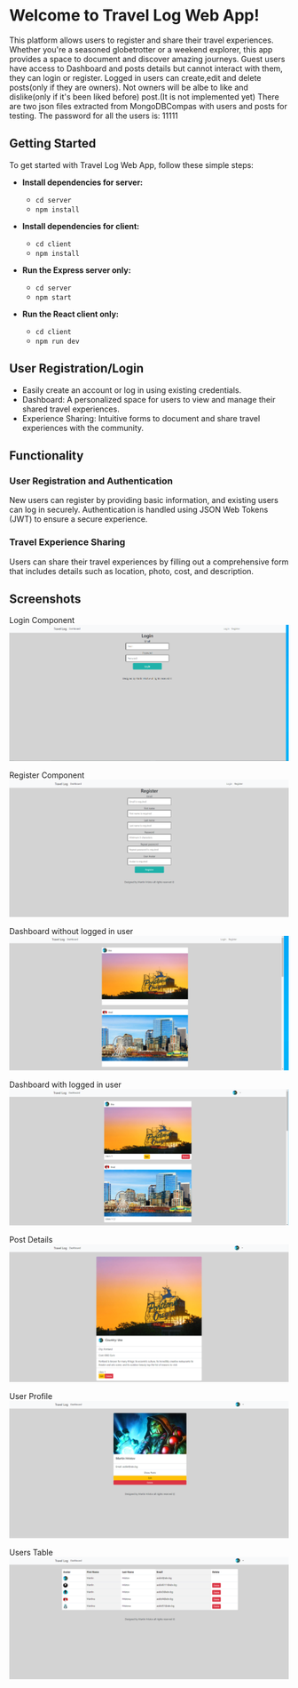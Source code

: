 # Welcome to Travel Log Web App!

This platform allows users to register and share their travel experiences. Whether you're a seasoned globetrotter or a weekend explorer, this app provides a space to document and discover amazing journeys.
Guest users have access to Dashboard and posts details but cannot interact with them, they can login or register.
Logged in users can create,edit and delete posts(only if they are owners).
Not owners will be albe to like and dislike(only if it's been liked before) post.(It is not implemented yet)
There are two json files extracted from MongoDBCompas with users and posts for testing.
The password for all the users is: 11111

## Getting Started

To get started with Travel Log Web App, follow these simple steps:

- **Install dependencies for server:**
  - `cd server`
  - `npm install`

- **Install dependencies for client:**
  - `cd client`
  - `npm install`

- **Run the Express server only:**
  - `cd server`
  - `npm start`

- **Run the React client only:**
  - `cd client`
  - `npm run dev`

## User Registration/Login

- Easily create an account or log in using existing credentials.
- Dashboard: A personalized space for users to view and manage their shared travel experiences.
- Experience Sharing: Intuitive forms to document and share travel experiences with the community.

## Functionality

### User Registration and Authentication

New users can register by providing basic information, and existing users can log in securely. Authentication is handled using JSON Web Tokens (JWT) to ensure a secure experience.

### Travel Experience Sharing

Users can share their travel experiences by filling out a comprehensive form that includes details such as location, photo, cost, and description.


## Screenshots
  Login Component
![Login](./Screen-Shots/Login.PNG)

  Register Component
![Register](./Screen-Shots/Register.PNG)

  Dashboard without logged in user
![Dashboard](./Screen-Shots/Dashboard.PNG)

Dashboard with logged in user
![Dashboard with user](./Screen-Shots/DashboardLogin.PNG)

Post Details
![Post Details](./Screen-Shots/PostDetails.PNG)

User Profile
![User Profile](./Screen-Shots/UserProfile.PNG)

Users Table
![Users](./Screen-Shots/Users.PNG)

